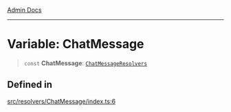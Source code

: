 [Admin Docs](/)

***

# Variable: ChatMessage

> `const` **ChatMessage**: [`ChatMessageResolvers`](../../../types/generatedGraphQLTypes/type-aliases/ChatMessageResolvers.md)

## Defined in

[src/resolvers/ChatMessage/index.ts:6](https://github.com/Suyash878/talawa-api/blob/cfd688207611ba245c99edd8dbaccb2cdbf6a043/src/resolvers/ChatMessage/index.ts#L6)
